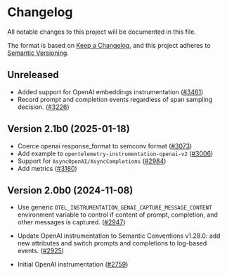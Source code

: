 # Changelog

All notable changes to this project will be documented in this file.

The format is based on [Keep a Changelog](https://keepachangelog.com/en/1.0.0/),
and this project adheres to [Semantic Versioning](https://semver.org/spec/v2.0.0.html).

## Unreleased

- Added support for OpenAI embeddings instrumentation
  ([#3461](https://github.com/open-telemetry/opentelemetry-python-contrib/pull/3461))
- Record prompt and completion events regardless of span sampling decision.
  ([#3226](https://github.com/open-telemetry/opentelemetry-python-contrib/pull/3226))

## Version 2.1b0 (2025-01-18)

- Coerce openai response_format to semconv format
  ([#3073](https://github.com/open-telemetry/opentelemetry-python-contrib/pull/3073))
- Add example to `opentelemetry-instrumentation-openai-v2`
  ([#3006](https://github.com/open-telemetry/opentelemetry-python-contrib/pull/3006))
- Support for `AsyncOpenAI/AsyncCompletions` ([#2984](https://github.com/open-telemetry/opentelemetry-python-contrib/pull/2984))
- Add metrics ([#3180](https://github.com/open-telemetry/opentelemetry-python-contrib/pull/3180))

## Version 2.0b0 (2024-11-08)

- Use generic `OTEL_INSTRUMENTATION_GENAI_CAPTURE_MESSAGE_CONTENT` environment variable
  to control if content of prompt, completion, and other messages is captured.
  ([#2947](https://github.com/open-telemetry/opentelemetry-python-contrib/pull/2947))

- Update OpenAI instrumentation to Semantic Conventions v1.28.0: add new attributes
  and switch prompts and completions to log-based events.
  ([#2925](https://github.com/open-telemetry/opentelemetry-python-contrib/pull/2925))

- Initial OpenAI instrumentation
  ([#2759](https://github.com/open-telemetry/opentelemetry-python-contrib/pull/2759))